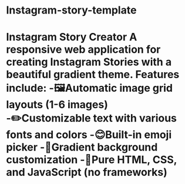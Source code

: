 # Instagram-story-template
# Instagram Story Creator  A responsive web application for creating Instagram Stories with a beautiful gradient theme. Features include:  -🖼️Automatic image grid layouts (1-6 images) -✏️Customizable text with various fonts and colors -😊Built-in emoji picker -🎨Gradient background customization -📱Pure HTML, CSS, and JavaScript (no frameworks) 
